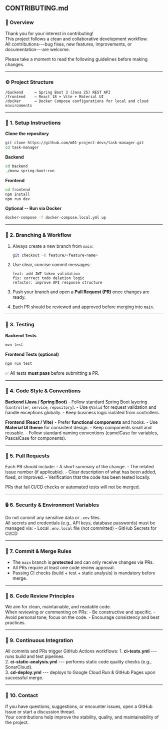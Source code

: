 ## **CONTRIBUTING.md**

### 🧭 Overview

Thank you for your interest in contributing!\
This project follows a clean and collaborative development workflow.\
All contributions---bug fixes, new features, improvements, or
documentation---are welcome.

Please take a moment to read the following guidelines before making
changes.

------------------------------------------------------------------------

### ⚙️ Project Structure

    /backend     → Spring Boot 3 (Java 25) REST API  
    /frontend    → React 18 + Vite + Material UI  
    /docker      → Docker Compose configurations for local and cloud environments

------------------------------------------------------------------------

### 🧱 1. Setup Instructions

**Clone the repository**

``` bash
git clone https://github.com/m01-project-devs/task-manager.git
cd task-manager
```

**Backend**

``` bash
cd backend
./mvnw spring-boot:run
```

**Frontend**

``` bash
cd frontend
npm install
npm run dev
```

**Optional -- Run via Docker**

``` bash
docker-compose -f docker-compose.local.yml up
```

------------------------------------------------------------------------

### 🌿 2. Branching & Workflow

1.  Always create a new branch from `main`:

    ``` bash
    git checkout -b feature/<feature-name>
    ```

2.  Use clear, concise commit messages:

        feat: add JWT token validation
        fix: correct todo deletion logic
        refactor: improve API response structure

3.  Push your branch and open a **Pull Request (PR)** once changes are
    ready.

4.  Each PR should be reviewed and approved before merging into `main`.

------------------------------------------------------------------------

### 🧪 3. Testing

**Backend Tests**

``` bash
mvn test
```

**Frontend Tests (optional)**

``` bash
npm run test
```

✅ All tests **must pass** before submitting a PR.

------------------------------------------------------------------------

### 🧹 4. Code Style & Conventions

**Backend (Java / Spring Boot)** - Follow standard Spring Boot layering
(`controller`, `service`, `repository`). - Use `@Valid` for request
validation and handle exceptions globally. - Keep business logic
isolated from controllers.

**Frontend (React / Vite)** - Prefer **functional components** and
hooks. - Use **Material UI theme** for consistent design. - Keep
components small and reusable. - Follow standard naming conventions
(camelCase for variables, PascalCase for components).

------------------------------------------------------------------------

### 🧩 5. Pull Requests

Each PR should include: - A short summary of the change. - The related
issue number (if applicable). - Clear description of what has been
added, fixed, or improved. - Verification that the code has been tested
locally.

PRs that fail CI/CD checks or automated tests will not be merged.

------------------------------------------------------------------------

### 🔒 6. Security & Environment Variables

Do not commit any sensitive data or `.env` files.\
All secrets and credentials (e.g., API keys, database passwords) must be
managed via: - Local `.env.local` file (not committed) - GitHub Secrets
for CI/CD

------------------------------------------------------------------------

### 🧭 7. Commit & Merge Rules

-   The `main` branch is **protected** and can only receive changes via
    PRs.
-   All PRs require at least one code review approval.
-   Passing CI checks (build + test + static analysis) is mandatory
    before merge.

------------------------------------------------------------------------

### 🙌 8. Code Review Principles

We aim for clean, maintainable, and readable code.\
When reviewing or commenting on PRs: - Be constructive and specific. -
Avoid personal tone; focus on the code. - Encourage consistency and best
practices.

------------------------------------------------------------------------

### 🏁 9. Continuous Integration

All commits and PRs trigger GitHub Actions workflows: 1.
**ci-tests.yml** --- runs build and test pipelines.\
2. **ci-static-analysis.yml** --- performs static code quality checks
   (e.g., SonarCloud).\
3. **cd-deploy.yml** --- deploys to Google Cloud Run & GitHub Pages upon
   successful merge.

------------------------------------------------------------------------

### 💬 10. Contact

If you have questions, suggestions, or encounter issues, open a GitHub
Issue or start a discussion thread.\
Your contributions help improve the stability, quality, and
maintainability of the project.
